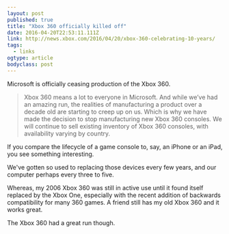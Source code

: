 ```yaml
---
layout: post 
published: true 
title: "Xbox 360 officially killed off" 
date: 2016-04-20T22:53:11.111Z 
link: http://news.xbox.com/2016/04/20/xbox-360-celebrating-10-years/ 
tags:
  - links
ogtype: article 
bodyclass: post 
---
```


Microsoft is officially ceasing production of the Xbox 360.

> Xbox 360 means a lot to everyone in Microsoft. And while we’ve had an amazing run, the realities of manufacturing a product over a decade old are starting to creep up on us. Which is why we have made the decision to stop manufacturing new Xbox 360 consoles. We will continue to sell existing inventory of Xbox 360 consoles, with availability varying by country.

If you compare the lifecycle of a game console to, say, an iPhone or an iPad, you see something interesting. 

We've gotten so used to replacing those devices every few years, and our computer perhaps every three to five. 

Whereas, my 2006 Xbox 360 was still in active use until it found itself replaced by the Xbox One, especially with the recent addition of backwards compatibility for many 360 games. A friend still has my old Xbox 360 and it works great.

The Xbox 360 had a great run though.
